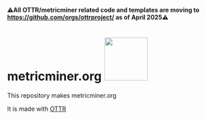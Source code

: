 :warning:**All OTTR/metricminer related code and templates are moving to https://github.com/orgs/ottrproject/ as of April 2025:warning:**

# metricminer.org <img src="https://raw.githubusercontent.com/fhdsl/metricminer/main/resources/metricminer-gnome.png" width = "100">



This repository makes metricminer.org

It is made with [OTTR](https://www.ottrproject.org/)
